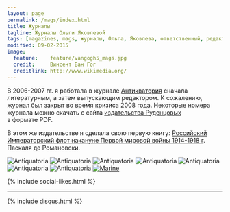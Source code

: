 ```yaml
---
layout: page
permalink: /mags/index.html
title: Журналы
tagline: Журналы Ольги Яковлевой
tags: [magazines, mags, журналы, Ольга, Яковлева, ответственный, редактор]
modified: 09-02-2015
image:
  feature:    feature/vangogh5_mags.jpg
  credit:     Винсент Ван Гог
  creditlink: http://www.wikimedia.org/
---
```


В 2006-2007 гг. я работала в журнале [Антикватория](http://antiquatoria.ru) сначала литературным,
а затем выпускающим редактором. К сожалению, журнал был закрыт во время кризиса 2008 года.
Некоторые номера журнала можно скачать с сайта [издательства Руденцовых](http://www.idomru.ru/magazin/)
в формате PDF.

В этом же издательстве я сделала свою первую книгу: [Российский Императорский флот накануне
Первой мировой войны 1914-1918 г](http://www.idomru.ru/book/marine/). Паскаля де Романовски.

<!-- https://github.com/ionelmc/jquery-gp-gallery -->
<div class="pictures">
	<img title="Antiquatoria" src="{{ site.url }}/images/mags/number_21_22.jpg" />
	<img title="Antiquatoria" src="{{ site.url }}/images/mags/number_23.jpg" />
	<img title="Antiquatoria" src="{{ site.url }}/images/mags/number_24.jpg" />
	<img title="Antiquatoria" src="{{ site.url }}/images/mags/number_25_3.png" />
	<img title="Antiquatoria" src="{{ site.url }}/images/mags/number_26.jpg" />
	<img title="Antiquatoria" src="{{ site.url }}/images/mags/number_26_hranitel.jpg" />
	<img title="Antiquatoria" src="{{ site.url }}/images/mags/number_26_russki.jpg" />
	<a href="http://www.idomru.ru/book/marine/"><img title="Marine" src="{{ site.url }}/images/books-others/2008-marine_large.jpg" /></a>
</div>

{% include social-likes.html %}<hr>
{% include disqus.html %}

